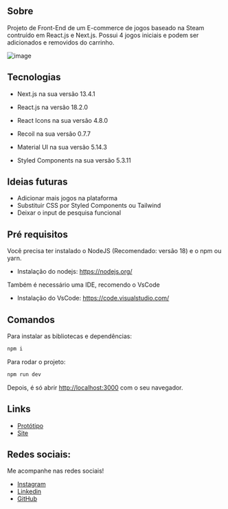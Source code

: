 ## Sobre

Projeto de Front-End de um E-commerce de jogos baseado na Steam contruído em React.js e Next.js. Possui 4 jogos iniciais e podem ser adicionados e removidos do carrinho.

![image](https://github.com/lucas-dos-santos-gomes/devsteam/assets/106649118/2f6d1cba-d391-44fd-a535-3de332f0e295)

## Tecnologias

- Next.js na sua versão 13.4.1
- React.js na versão 18.2.0

- React Icons na sua versão 4.8.0
- Recoil na sua versão 0.7.7

- Material UI na sua versão 5.14.3
- Styled Components na sua versão 5.3.11

## Ideias futuras

- Adicionar mais jogos na plataforma
- Substituir CSS por Styled Components ou Tailwind
- Deixar o input de pesquisa funcional

## Pré requisitos

Você precisa ter instalado o NodeJS (Recomendado: versão 18) e o npm ou yarn.
- Instalação do nodejs: https://nodejs.org/

Também é necessário uma IDE, recomendo o VsCode
- Instalação do VsCode: https://code.visualstudio.com/

## Comandos

Para instalar as bibliotecas e dependências:

```bash
npm i
```

Para rodar o projeto:

```bash
npm run dev
```

Depois, é só abrir [http://localhost:3000](http://localhost:3000) com o seu navegador.

## Links

- [Protótipo](https://www.figma.com/file/l44Im9sVcHoO0u1Xh3tqtD/DevSteam?type=design&node-id=0%3A1&mode=design&t=quSHeWm5vEGolVQp-1)
- [Site](https://devsteam-lake.vercel.app)

## Redes sociais:

Me acompanhe nas redes sociais!
- [Instagram](https://www.instagram.com/lukinhaxdlc/)
- [Linkedin](https://www.linkedin.com/in/lucas-santos-gomes)
- [GitHub](https://www.github.com/lucas-dos-santos-gomes)
